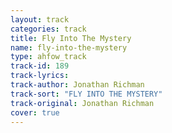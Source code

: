 ```yaml
---
layout: track
categories: track
title: Fly Into The Mystery
name: fly-into-the-mystery
type: ahfow_track
track-id: 189
track-lyrics: 
track-author: Jonathan Richman
track-sort: "FLY INTO THE MYSTERY"
track-original: Jonathan Richman
cover: true
---
```

